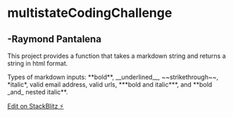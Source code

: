 # multistateCodingChallenge

## -Raymond Pantalena

This project provides a function that takes a markdown string and returns a string in html format.

Types of markdown inputs:
\*\*bold\*\*,
\_\_underlined\_\_,
\~\~strikethrough\~\~,
\*italic\*,
valid email address,
valid urls,
\*\*\*bold and italic\*\*\*, and
\*\*bold \_and\_ nested italic\*\*.

[Edit on StackBlitz ⚡️](https://stackblitz.com/edit/typescript-jn5gpg)
